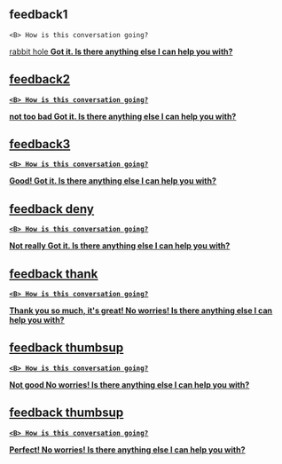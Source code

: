 ## feedback1
    <B> How is this conversation going?
<U> rabbit hole
    <B> Got it. Is there anything else I can help you with?
## feedback2
    <B> How is this conversation going?
<U> not too bad
    <B> Got it. Is there anything else I can help you with?
## feedback3
    <B> How is this conversation going?
<U> Good!
    <B> Got it. Is there anything else I can help you with?
## feedback deny
    <B> How is this conversation going?
<U> Not really
    <B> Got it. Is there anything else I can help you with?
## feedback thank
    <B> How is this conversation going?
<U> Thank you so much, it's great!
    <B> No worries! Is there anything else I can help you with?
## feedback thumbsup
    <B> How is this conversation going?
<U> Not good
    <B> No worries! Is there anything else I can help you with?
## feedback thumbsup
    <B> How is this conversation going?
<U> Perfect!
    <B> No worries! Is there anything else I can help you with?